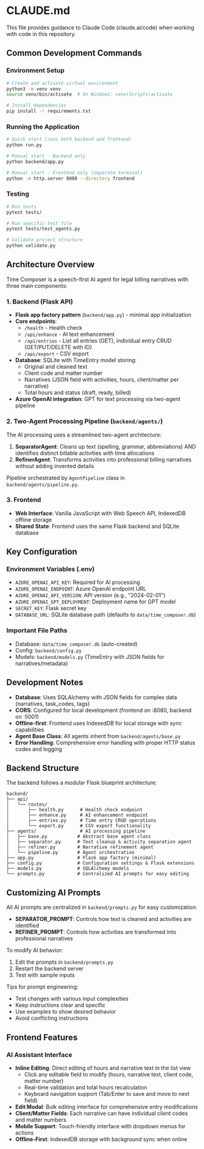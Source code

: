 # CLAUDE.md

This file provides guidance to Claude Code (claude.ai/code) when working with code in this repository.

## Common Development Commands

### Environment Setup
```bash
# Create and activate virtual environment
python3 -m venv venv
source venv/bin/activate  # On Windows: venv\Scripts\activate

# Install dependencies
pip install -r requirements.txt
```

### Running the Application
```bash
# Quick start (runs both backend and frontend)
python run.py

# Manual start - Backend only
python backend/app.py

# Manual start - Frontend only (separate terminal)
python -m http.server 8080 --directory frontend
```

### Testing
```bash
# Run tests
pytest tests/

# Run specific test file
pytest tests/test_agents.py

# Validate project structure
python validate.py
```


## Architecture Overview

Time Composer is a speech-first AI agent for legal billing narratives with three main components:

### 1. Backend (Flask API)
- **Flask app factory pattern** (`backend/app.py`) - minimal app initialization
- **Core endpoints**: 
  - `/health` - Health check
  - `/api/enhance` - AI text enhancement
  - `/api/entries` - List all entries (GET), individual entry CRUD (GET/PUT/DELETE with ID)
  - `/api/export` - CSV export
- **Database**: SQLite with TimeEntry model storing:
  - Original and cleaned text
  - Client code and matter number
  - Narratives (JSON field with activities, hours, client/matter per narrative)
  - Total hours and status (draft, ready, billed)
- **Azure OpenAI integration**: GPT for text processing via two-agent pipeline

### 2. Two-Agent Processing Pipeline (`backend/agents/`)
The AI processing uses a streamlined two-agent architecture:

1. **SeparatorAgent**: Cleans up text (spelling, grammar, abbreviations) AND identifies distinct billable activities with time allocations
2. **RefinerAgent**: Transforms activities into professional billing narratives without adding invented details

Pipeline orchestrated by `AgentPipeline` class in `backend/agents/pipeline.py`.

### 3. Frontend
- **Web Interface**: Vanilla JavaScript with Web Speech API, IndexedDB offline storage
- **Shared State**: Frontend uses the same Flask backend and SQLite database

## Key Configuration

### Environment Variables (.env)
- `AZURE_OPENAI_API_KEY`: Required for AI processing
- `AZURE_OPENAI_ENDPOINT`: Azure OpenAI endpoint URL
- `AZURE_OPENAI_API_VERSION`: API version (e.g., "2024-02-01")
- `AZURE_OPENAI_GPT_DEPLOYMENT`: Deployment name for GPT model
- `SECRET_KEY`: Flask secret key
- `DATABASE_URL`: SQLite database path (defaults to `data/time_composer.db`)

### Important File Paths
- Database: `data/time_composer.db` (auto-created)
- Config: `backend/config.py` 
- Models: `backend/models.py` (TimeEntry with JSON fields for narratives/metadata)

## Development Notes

- **Database**: Uses SQLAlchemy with JSON fields for complex data (narratives, task_codes, tags)
- **CORS**: Configured for local development (frontend on :8080, backend on :5001)
- **Offline-first**: Frontend uses IndexedDB for local storage with sync capabilities
- **Agent Base Class**: All agents inherit from `backend/agents/base.py`
- **Error Handling**: Comprehensive error handling with proper HTTP status codes and logging

## Backend Structure

The backend follows a modular Flask blueprint architecture:

```
backend/
├── api/
│   └── routes/
│       ├── health.py      # Health check endpoint
│       ├── enhance.py     # AI enhancement endpoint  
│       ├── entries.py     # Time entry CRUD operations
│       └── export.py      # CSV export functionality
├── agents/                # AI processing pipeline
│   ├── base.py           # Abstract base agent class
│   ├── separator.py      # Text cleanup & activity separation agent
│   ├── refiner.py        # Narrative refinement agent
│   └── pipeline.py       # Agent orchestration
├── app.py                # Flask app factory (minimal)
├── config.py             # Configuration settings & Flask extensions
├── models.py             # SQLAlchemy models
└── prompts.py            # Centralized AI prompts for easy editing
```

## Customizing AI Prompts

All AI prompts are centralized in `backend/prompts.py` for easy customization:

- **SEPARATOR_PROMPT**: Controls how text is cleaned and activities are identified
- **REFINER_PROMPT**: Controls how activities are transformed into professional narratives

To modify AI behavior:
1. Edit the prompts in `backend/prompts.py`
2. Restart the backend server
3. Test with sample inputs

Tips for prompt engineering:
- Test changes with various input complexities
- Keep instructions clear and specific
- Use examples to show desired behavior
- Avoid conflicting instructions

## Frontend Features

### AI Assistant Interface
- **Inline Editing**: Direct editing of hours and narrative text in the list view
  - Click any editable field to modify (hours, narrative text, client code, matter number)
  - Real-time validation and total hours recalculation
  - Keyboard navigation support (Tab/Enter to save and move to next field)
- **Edit Modal**: Bulk editing interface for comprehensive entry modifications
- **Client/Matter Fields**: Each narrative can have individual client codes and matter numbers
- **Mobile Support**: Touch-friendly interface with dropdown menus for actions
- **Offline-First**: IndexedDB storage with background sync when online
